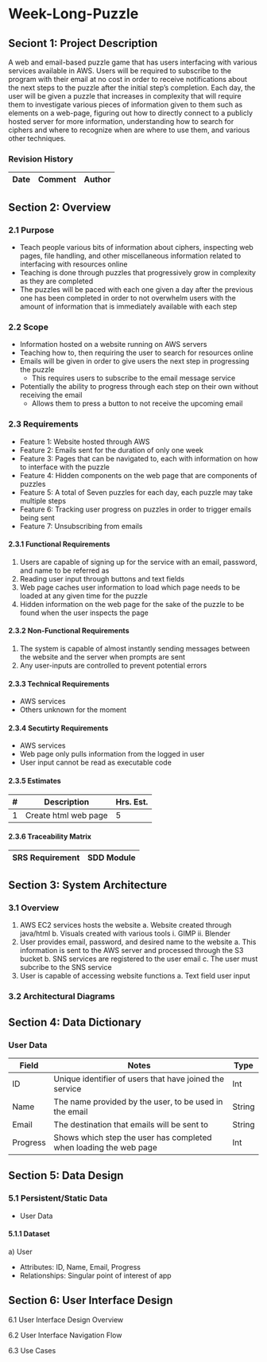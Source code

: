 # Week-Long-Puzzle

## Seciont 1: Project Description

A web and email-based puzzle game that has users interfacing with various services available in AWS. Users will be required to subscribe to the program with their email at no cost in order to receive notifications about the next steps to the puzzle after the initial step’s completion. Each day, the user will be given a puzzle that increases in complexity that will require them to investigate various pieces of information given to them such as elements on a web-page, figuring out how to directly connect to a publicly hosted server for more information, understanding how to search for ciphers and where to recognize when are where to use them, and various other techniques.

### Revision History
|Date|Comment|Author|
|--|--|--|

## Section 2: Overview
### 2.1 Purpose
* Teach people various bits of information about ciphers, inspecting web pages, file handling, and other miscellaneous information related to interfacing with resources online
* Teaching is done through puzzles that progressively grow in complexity as they are completed
* The puzzles will be paced with each one given a day after the previous one has been completed in order to not overwhelm users with the amount of information that is immediately available with each step
### 2.2 Scope
* Information hosted on a website running on AWS servers
* Teaching how to, then requiring the user to search for resources online
* Emails will be given in order to give users the next step in progressing the puzzle
  * This requires users to subscribe to the email message service
* Potentially the ability to progress through each step on their own without receiving the email
  * Allows them to press a button to not receive the upcoming email
### 2.3 Requirements
- Feature 1: Website hosted through AWS
- Feature 2: Emails sent for the duration of only one week
- Feature 3: Pages that can be navigated to, each with information on how to interface with the puzzle
- Feature 4: Hidden components on the web page that are components of puzzles
- Feature 5: A total of Seven puzzles for each day, each puzzle may take multiple steps
- Feature 6: Tracking user progress on puzzles in order to trigger emails being sent
- Feature 7: Unsubscribing from emails

#### 2.3.1 Functional Requirements
1) Users are capable of signing up for the service with an email, password, and name to be referred as
2) Reading user input through buttons and text fields
3) Web page caches user information to load which page needs to be loaded at any given time for the puzzle
4) Hidden information on the web page for the sake of the puzzle to be found when the user inspects the page

#### 2.3.2 Non-Functional Requirements
1) The system is capable of almost instantly sending messages between the website and the server when prompts are sent
2) Any user-inputs are controlled to prevent potential errors

#### 2.3.3 Technical Requirements
* AWS services
* Others unknown for the moment

#### 2.3.4 Secutirty Requirements
* AWS services
* Web page only pulls information from the logged in user
* User input cannot be read as executable code

#### 2.3.5 Estimates
|# |Description|Hrs. Est.|
|--|--|--|
|1|Create html web page|5|

#### 2.3.6 Traceability Matrix
|SRS Requirement| SDD Module|
|--|--|

## Section 3: System Architecture
### 3.1 Overview
1. AWS EC2 services hosts the website
   a. Website created through java/html
   b. Visuals created with various tools
     i. GIMP
     ii. Blender     
2. User provides email, password, and desired name to the website
   a. This information is sent to the AWS server and processed through the S3 bucket
   b. SNS services are registered to the user email
   c. The user must subcribe to the SNS service
3. User is capable of accessing website functions
   a. Text field user input

### 3.2 Architectural Diagrams


## Section 4: Data Dictionary
### User Data
|Field|Notes|Type|
|--|--|--|
|ID|Unique identifier of users that have joined the service|Int|
|Name|The name provided by the user, to be used in the email|String|
|Email|The destination that emails will be sent to|String|
|Progress|Shows which step the user has completed when loading the web page|Int|


## Section 5: Data Design
### 5.1 Persistent/Static Data
* User Data
#### 5.1.1 Dataset
a) User
- Attributes: ID, Name, Email, Progress
- Relationships: Singular point of interest of app

## Section 6: User Interface Design
6.1 User Interface Design Overview

6.2 User Interface Navigation Flow

6.3 Use Cases
